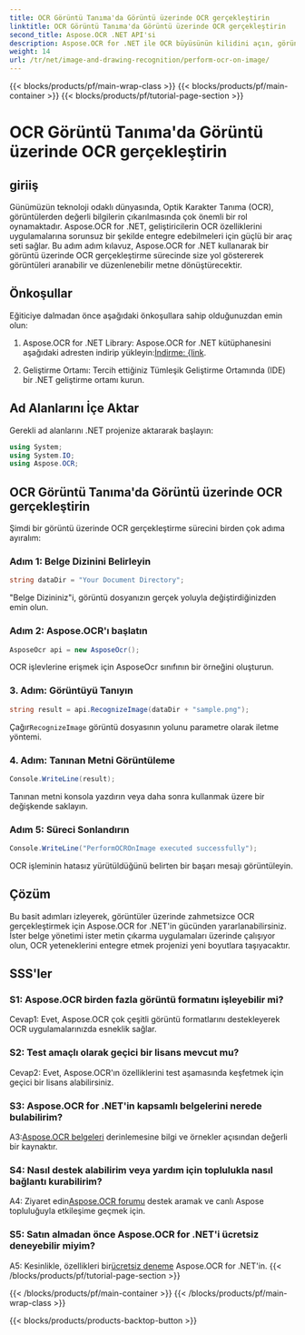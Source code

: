 ```yaml
---
title: OCR Görüntü Tanıma'da Görüntü üzerinde OCR gerçekleştirin
linktitle: OCR Görüntü Tanıma'da Görüntü üzerinde OCR gerçekleştirin
second_title: Aspose.OCR .NET API'si
description: Aspose.OCR for .NET ile OCR büyüsünün kilidini açın, görüntülerden zahmetsizce metin çıkarın. Sorunsuz entegrasyon için öğreticiyi keşfedin.
weight: 14
url: /tr/net/image-and-drawing-recognition/perform-ocr-on-image/
---
```


{{< blocks/products/pf/main-wrap-class >}}
{{< blocks/products/pf/main-container >}}
{{< blocks/products/pf/tutorial-page-section >}}

# OCR Görüntü Tanıma'da Görüntü üzerinde OCR gerçekleştirin

## giriiş

Günümüzün teknoloji odaklı dünyasında, Optik Karakter Tanıma (OCR), görüntülerden değerli bilgilerin çıkarılmasında çok önemli bir rol oynamaktadır. Aspose.OCR for .NET, geliştiricilerin OCR özelliklerini uygulamalarına sorunsuz bir şekilde entegre edebilmeleri için güçlü bir araç seti sağlar. Bu adım adım kılavuz, Aspose.OCR for .NET kullanarak bir görüntü üzerinde OCR gerçekleştirme sürecinde size yol göstererek görüntüleri aranabilir ve düzenlenebilir metne dönüştürecektir.

## Önkoşullar

Eğiticiye dalmadan önce aşağıdaki önkoşullara sahip olduğunuzdan emin olun:

1.  Aspose.OCR for .NET Library: Aspose.OCR for .NET kütüphanesini aşağıdaki adresten indirip yükleyin:[İndirme: {link](https://releases.aspose.com/ocr/net/).

2. Geliştirme Ortamı: Tercih ettiğiniz Tümleşik Geliştirme Ortamında (IDE) bir .NET geliştirme ortamı kurun.

## Ad Alanlarını İçe Aktar

Gerekli ad alanlarını .NET projenize aktararak başlayın:

```csharp
using System;
using System.IO;
using Aspose.OCR;
```

## OCR Görüntü Tanıma'da Görüntü üzerinde OCR gerçekleştirin

Şimdi bir görüntü üzerinde OCR gerçekleştirme sürecini birden çok adıma ayıralım:

### Adım 1: Belge Dizinini Belirleyin

```csharp
string dataDir = "Your Document Directory";
```

"Belge Dizininiz"i, görüntü dosyanızın gerçek yoluyla değiştirdiğinizden emin olun.

### Adım 2: Aspose.OCR'ı başlatın

```csharp
AsposeOcr api = new AsposeOcr();
```

OCR işlevlerine erişmek için AsposeOcr sınıfının bir örneğini oluşturun.

### 3. Adım: Görüntüyü Tanıyın

```csharp
string result = api.RecognizeImage(dataDir + "sample.png");
```

 Çağır`RecognizeImage` görüntü dosyasının yolunu parametre olarak iletme yöntemi.

### 4. Adım: Tanınan Metni Görüntüleme

```csharp
Console.WriteLine(result);
```

Tanınan metni konsola yazdırın veya daha sonra kullanmak üzere bir değişkende saklayın.

### Adım 5: Süreci Sonlandırın

```csharp
Console.WriteLine("PerformOCROnImage executed successfully");
```

OCR işleminin hatasız yürütüldüğünü belirten bir başarı mesajı görüntüleyin.

## Çözüm

Bu basit adımları izleyerek, görüntüler üzerinde zahmetsizce OCR gerçekleştirmek için Aspose.OCR for .NET'in gücünden yararlanabilirsiniz. İster belge yönetimi ister metin çıkarma uygulamaları üzerinde çalışıyor olun, OCR yeteneklerini entegre etmek projenizi yeni boyutlara taşıyacaktır.

## SSS'ler

### S1: Aspose.OCR birden fazla görüntü formatını işleyebilir mi?

Cevap1: Evet, Aspose.OCR çok çeşitli görüntü formatlarını destekleyerek OCR uygulamalarınızda esneklik sağlar.

### S2: Test amaçlı olarak geçici bir lisans mevcut mu?

Cevap2: Evet, Aspose.OCR'ın özelliklerini test aşamasında keşfetmek için geçici bir lisans alabilirsiniz.

### S3: Aspose.OCR for .NET'in kapsamlı belgelerini nerede bulabilirim?

 A3:[Aspose.OCR belgeleri](https://reference.aspose.com/ocr/net/) derinlemesine bilgi ve örnekler açısından değerli bir kaynaktır.

### S4: Nasıl destek alabilirim veya yardım için toplulukla nasıl bağlantı kurabilirim?

 A4: Ziyaret edin[Aspose.OCR forumu](https://forum.aspose.com/c/ocr/16) destek aramak ve canlı Aspose topluluğuyla etkileşime geçmek için.

### S5: Satın almadan önce Aspose.OCR for .NET'i ücretsiz deneyebilir miyim?

 A5: Kesinlikle, özellikleri bir[ücretsiz deneme](https://releases.aspose.com/) Aspose.OCR for .NET'in.
{{< /blocks/products/pf/tutorial-page-section >}}

{{< /blocks/products/pf/main-container >}}
{{< /blocks/products/pf/main-wrap-class >}}

{{< blocks/products/products-backtop-button >}}
